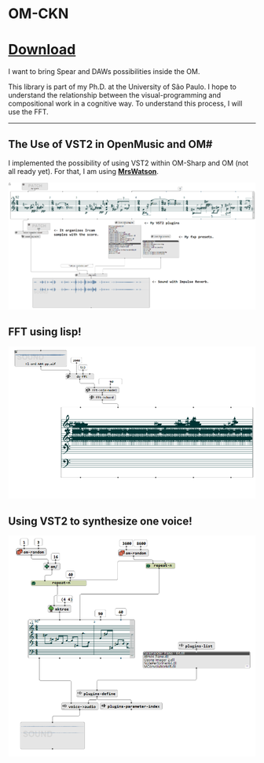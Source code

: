 # OM-CKN

# [Download](https://bit.ly/3eqkPBK)

I want to bring Spear and DAWs possibilities inside the OM.

This library is part of my Ph.D. at the University of São Paulo. I hope to understand the relationship between the visual-programming and compositional work in a cognitive way. To understand this process, I will use the FFT.

____________________________________________


## The Use of VST2 in OpenMusic and OM#


I implemented the possibility of using VST2 within OM-Sharp and OM (not all ready yet). For that, I am using **[MrsWatson](https://github.com/teragonaudio/MrsWatson)**. 


![VST2 use](https://github.com/charlesneimog/OM-CKN/blob/master/Wiki/VST2%20examples.png)

## FFT using lisp!

![FFT working](https://github.com/charlesneimog/OM-CKN/blob/master/Wiki/FFT%20working.png)

## Using VST2 to synthesize one voice!

![Voice to Audio](https://github.com/charlesneimog/OM-CKN/blob/master/Wiki/VOICE%20to%20Audio%20using%20VST2.png)
